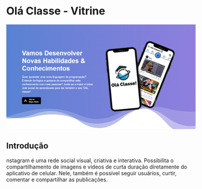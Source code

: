 # Olá Classe - Vitrine
![Education Marketplace](https://raw.githubusercontent.com/Alexxmfs/App_Ola_Classe/logoOlaClasse/imgVitrine.PNG)

## Introdução

nstagram é uma rede social visual, criativa e interativa. Possibilita o compartilhamento de imagens e vídeos de curta duração diretamente do aplicativo de celular. Nele, também é possível seguir usuários, curtir, comentar e compartilhar as publicações.
